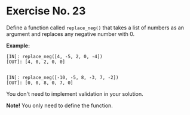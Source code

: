 # Exercise No. 23

Define a function called `replace_neg()` that takes a list of numbers as an argument and replaces any negative number with 0.


**Example:**


    [IN]: replace_neg([4, -5, 2, 0, -4])
    [OUT]: [4, 0, 2, 0, 0]


    [IN]: replace_neg([-10, -5, 8, -3, 7, -2])
    [OUT]: [0, 0, 8, 0, 7, 0]


You don't need to implement validation in your solution.


**Note!** You only need to define the function.